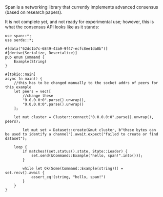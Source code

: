 Span is a networking library that currently implements advanced consensus (based on research papers).

It is not complete yet, and not ready for experimental use; however, this is what the consensus API looks like as it stands:

```
use span::*;
use serde::*;

#[data("62dc1b7c-6849-43a9-9f47-ecfc8ee1da0b")]
#[derive(Serialize, Deserialize)]
pub enum Command {
	Example(String)
}

#[tokio::main]
async fn main() {
	//this has to be changed manually to the socket addrs of peers for this example
	let peers = vec![
		//change these
		"0.0.0.0:0".parse().unwrap(),
		"0.0.0.0:0".parse().unwrap()
	];

   	let mut cluster = Cluster::connect("0.0.0.0:0".parse().unwrap(), peers);

    	let mut set = Dataset::create(&mut cluster, b"these bytes can be used to identify a channel").await.expect("failed to create or find dataset");

	loop {
		if matches!(set.status().state, State::Leader) {
			set.send(&Command::Example("hello, span!".into()));
		}

		while let Ok(Some(Command::Example(string))) = set.recv().await {
			assert_eq!(string, "hello, span!")
		}
	}
}

```